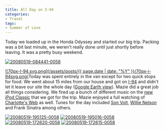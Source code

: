 ```yaml
---
title: All Day on I-94
categories:
- Travel
tags:
- Summer of Love
---
```


Today we loaded up in the Honda Odyssey and started our big trip. Packing was a bit last minute, we weren't really done until just shortly before leaving. It was a pretty busy weekend.

[![20080519-084441-0058](http://farm3.static.flickr.com/2165/2506880301_7dd05fbfc3.jpg)](http://www.flickr.com/photos/46408384@N00/2506880301)

[![70px-I-94.svg.png](/assets/posts/{{ page.date | date: "%Y" }}/70px-i-94svg.png)](http://en.wikipedia.org/wiki/Interstate_94)Today was spent entirely in the van except for two quick stops for food. We went about 15 miles from our house and got on [I-94](http://en.wikipedia.org/wiki/Interstate_94) and didn't let it leave our site the whole day ([Google Earth view](http://thingelstad.com/s/wp-content/uploads/2008/05/may-19.kmz)). Mazie did a great job all things considering. We fired up a bunch of different music on the [new iPod Classic](http://www.slashthing.com/new-ipod-classic-160g/) that we got for the trip. Mazie enjoyed a full watching of [Charlotte's Web](http://www.imdb.com/title/tt0070016/) as well. Tunes for the day included [Son Volt](http://www.sonvolt.net/), [Willie Nelson](http://www.willienelson.com/) and Frank Sinatra among others.

[![20080519-195125-0058](http://farm4.static.flickr.com/3051/2506881643_efc4e63afe_s.jpg)](http://www.flickr.com/photos/46408384@N00/2506881643) [![20080519-195016-0058](http://farm3.static.flickr.com/2345/2506881323_5a79048ee0_s.jpg)](http://www.flickr.com/photos/46408384@N00/2506881323) [![20080519-172620-0058](http://farm3.static.flickr.com/2294/2506880955_c3e40d1991_s.jpg)](http://www.flickr.com/photos/46408384@N00/2506880955) [![20080519-172615-0058](http://farm4.static.flickr.com/3155/2506880671_3a60234e1a_s.jpg)](http://www.flickr.com/photos/46408384@N00/2506880671)
